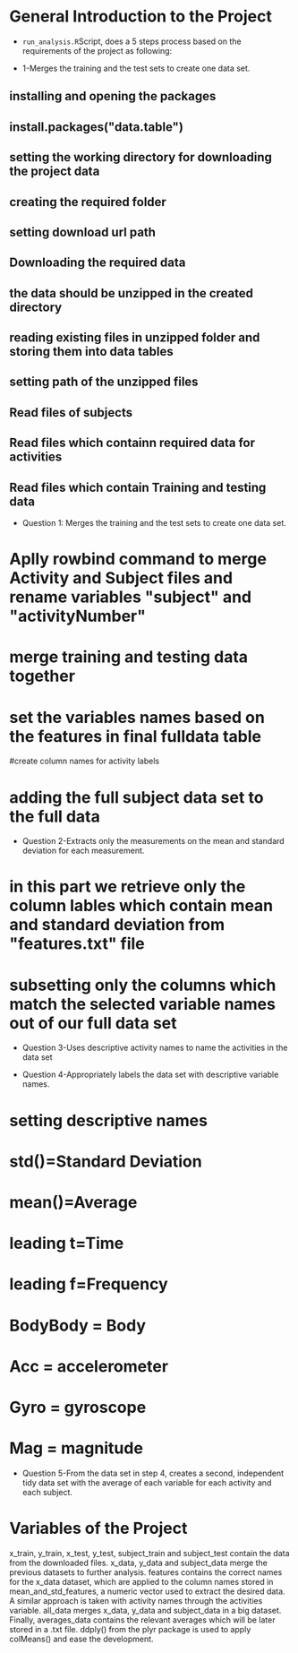 # General Introduction to the Project
* `run_analysis.R`Script, does a 5 steps process based on the requirements of the project as following:

* 1-Merges the training and the test sets to create one data set.
## installing and opening the packages
## install.packages("data.table")
## setting the working directory for downloading the project data
## creating the required folder 
## setting download url path
## Downloading the required data
## the data should be unzipped in the created directory
## reading existing files in unzipped folder and storing them into data tables
## setting path of the unzipped files
## Read files of subjects
## Read files which containn required data for activities
## Read files which contain Training and testing data

* Question 1: Merges the training and the test sets to create one data set.
# Aplly rowbind command to merge Activity and Subject files  and rename variables "subject" and "activityNumber"
# merge training and testing data together
# set the variables names based on the features in final fulldata table
#create column names for activity labels
# adding the full subject data set to the full data

* Question 2-Extracts only the measurements on the mean and standard deviation for each measurement.
# in this part we retrieve only the column lables which contain mean and standard deviation from  "features.txt" file 
# subsetting only the columns which match the selected variable names out of our full data set

* Question 3-Uses descriptive activity names to name the activities in the data set

* Question 4-Appropriately labels the data set with descriptive variable names.
# setting descriptive names
# std()=Standard Deviation
# mean()=Average
# leading t=Time
# leading f=Frequency
# BodyBody = Body
# Acc = accelerometer
# Gyro = gyroscope
# Mag = magnitude 

* Question 5-From the data set in step 4, creates a second, independent tidy data set with the average of each variable for each activity and each subject.

# Variables of the Project
x_train, y_train, x_test, y_test, subject_train and subject_test contain the data from the downloaded files.
x_data, y_data and subject_data merge the previous datasets to further analysis.
features contains the correct names for the x_data dataset, which are applied to the column names stored in mean_and_std_features, a numeric vector used to extract the desired data.
A similar approach is taken with activity names through the activities variable.
all_data merges x_data, y_data and subject_data in a big dataset.
Finally, averages_data contains the relevant averages which will be later stored in a .txt file. ddply() from the plyr package is used to apply colMeans() and ease the development.
